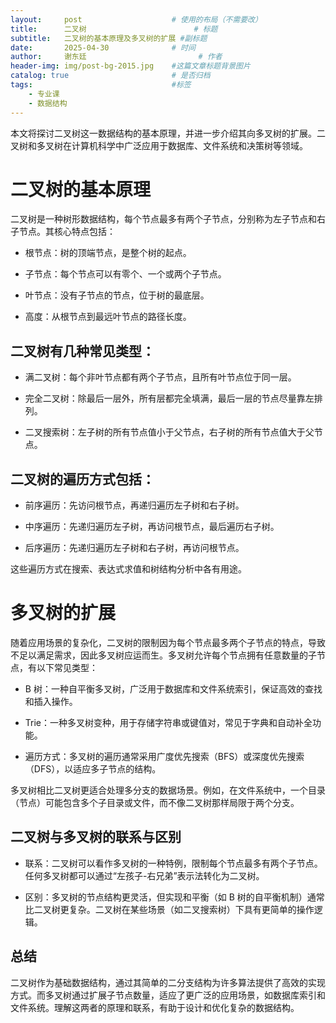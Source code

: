 ```yaml
---
layout:     post   				    # 使用的布局（不需要改）
title:      二叉树 				       # 标题 
subtitle:   二叉树的基本原理及多叉树的扩展 #副标题
date:       2025-04-30 				# 时间
author:     谢东廷 						# 作者
header-img: img/post-bg-2015.jpg 	#这篇文章标题背景图片
catalog: true 						# 是否归档
tags:								#标签
    - 专业课
    - 数据结构
---
```


本文将探讨二叉树这一数据结构的基本原理，并进一步介绍其向多叉树的扩展。二叉树和多叉树在计算机科学中广泛应用于数据库、文件系统和决策树等领域。

# 二叉树的基本原理

二叉树是一种树形数据结构，每个节点最多有两个子节点，分别称为左子节点和右子节点。其核心特点包括：

* 根节点：树的顶端节点，是整个树的起点。

* 子节点：每个节点可以有零个、一个或两个子节点。

* 叶节点：没有子节点的节点，位于树的最底层。

* 高度：从根节点到最远叶节点的路径长度。

## 二叉树有几种常见类型：

* 满二叉树：每个非叶节点都有两个子节点，且所有叶节点位于同一层。

* 完全二叉树：除最后一层外，所有层都完全填满，最后一层的节点尽量靠左排列。

* 二叉搜索树：左子树的所有节点值小于父节点，右子树的所有节点值大于父节点。

## 二叉树的遍历方式包括：

* 前序遍历：先访问根节点，再递归遍历左子树和右子树。

* 中序遍历：先递归遍历左子树，再访问根节点，最后遍历右子树。

* 后序遍历：先递归遍历左子树和右子树，再访问根节点。

这些遍历方式在搜索、表达式求值和树结构分析中各有用途。


# 多叉树的扩展

随着应用场景的复杂化，二叉树的限制因为每个节点最多两个子节点的特点，导致不足以满足需求，因此多叉树应运而生。多叉树允许每个节点拥有任意数量的子节点，有以下常见类型：

* B 树：一种自平衡多叉树，广泛用于数据库和文件系统索引，保证高效的查找和插入操作。

* Trie：一种多叉树变种，用于存储字符串或键值对，常见于字典和自动补全功能。

* 遍历方式：多叉树的遍历通常采用广度优先搜索（BFS）或深度优先搜索（DFS），以适应多子节点的结构。

多叉树相比二叉树更适合处理多分支的数据场景。例如，在文件系统中，一个目录（节点）可能包含多个子目录或文件，而不像二叉树那样局限于两个分支。

## 二叉树与多叉树的联系与区别

* 联系：二叉树可以看作多叉树的一种特例，限制每个节点最多有两个子节点。任何多叉树都可以通过“左孩子-右兄弟”表示法转化为二叉树。

* 区别：多叉树的节点结构更灵活，但实现和平衡（如 B 树的自平衡机制）通常比二叉树更复杂。二叉树在某些场景（如二叉搜索树）下具有更简单的操作逻辑。

## 总结

二叉树作为基础数据结构，通过其简单的二分支结构为许多算法提供了高效的实现方式。而多叉树通过扩展子节点数量，适应了更广泛的应用场景，如数据库索引和文件系统。理解这两者的原理和联系，有助于设计和优化复杂的数据结构。
